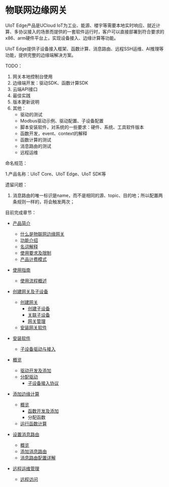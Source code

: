 # 物联网边缘网关

UIoT Edge产品是UCloud IoT为工业、能源、楼宇等需要本地实时响应、就近计算、多协议接入的场景而提供的一套软件运行时，客户可以直接部署到符合要求的x86、arm硬件平台上，实现设备接入、边缘计算等功能。

UIoT Edge提供子设备接入框架、函数计算、消息路由、远程SSH运维、AI推理等功能，提供完整的边缘端解决方案。

TODO：

1. 网关本地控制台使用
2. 边缘端开发：驱动SDK、函数计算SDK
3. 云端API接口
4. 最佳实践
5. 版本更新说明
6. 其他：
   - 驱动的测试
   - Modbus驱动示例、驱动配置、子设备配置
   - 脚本安装软件，对系统的一些要求：硬件、系统、工具软件版本
   - 函数开发，event、context的解释
   - 函数计算的测试
   - 消息路由的测试
   - 远程运维


命名规范：

1.产品名称：UIoT Core、UIoT Edge、UIoT SDK等

遗留问题：

1. 消息路由的唯一标识是name，而不是相同的源、topic、目的地；所以配置两条规则一样的，将会触发两次；



目前完成章节：

- [产品简介](iot/uiot-edge/产品简介)

  - [什么是物联网边缘网关](iot/uiot-edge/产品简介/什么是物联网边缘网关.md)
  - [功能介绍](iot/uiot-edge/产品简介/功能介绍.md)
  - [名词解释](iot/uiot-edge/产品简介/名词解释.md)
  - [使用要求及限制](iot/uiot-edge/产品简介/使用要求及限制.md)
  - [产品计费模式](iot/uiot-edge/产品简介/产品计费模式.md)

- [使用指南](iot/uiot-edge/产品计费模式)

  - [使用流程概述](iot/uiot-edge/使用指南/使用流程概述.md)
- [创建网关及子设备](iot/uiot-edge/使用指南/创建网关及子设备)
  
  - [创建网关](iot/uiot-edge/使用指南/创建网关及子设备/创建网关.md)
    - [创建子设备](iot/uiot-edge/使用指南/创建网关及子设备/创建子设备.md)
    - [关联子设备](iot/uiot-edge/使用指南/创建网关及子设备/关联子设备.md)
    - [网关管理](iot/uiot-edge/使用指南/创建网关及子设备/网关管理.md)
  - [安装网关软件](iot/uiot-edge/使用指南/安装网关软件) 
- [安装软件](iot/uiot-edge/使用指南/安装网关软件/安装软件.md)
  
  - [子设备驱动与接入](iot/uiot-edge/使用指南/子设备接入)
- [概览](iot/uiot-edge/使用指南/子设备接入/概览.md)
    - [驱动开发及添加](iot/uiot-edge/使用指南/子设备接入/驱动开发及添加.md)
  - [分配驱动](iot/uiot-edge/使用指南/子设备接入/分配驱动.md)
    - [子设备接入协议](iot/uiot-edge/使用指南/子设备接入/子设备接入协议.md)
- [添加边缘计算](iot/uiot-edge/使用指南/添加边缘计算)
  - [概览](iot/uiot-edge/使用指南/添加边缘计算/概览.md)
    - [函数开发及添加](iot/uiot-edge/使用指南/添加边缘计算/函数开发及添加.md)
    - 分配函数
  - [运行函数计算](iot/uiot-edge/使用指南/添加边缘计算/运行函数计算.md)

- [设置消息路由](iot/uiot-edge/使用指南/设置消息路由)
  
    - [概览](iot/uiot-edge/使用指南/设置消息路由/概览.md)
    - [添加消息路由](iot/uiot-edge/使用指南/设置消息路由/添加消息路由.md)
  - [消息路由配置详解](iot/uiot-edge/使用指南/设置消息路由/消息路由配置详解.md)
  
- [远程运维管理](iot/uiot-edge/使用指南/远程运维管理)
  
  - [远程访问](iot/uiot-edge/使用指南/远程运维管理/远程访问.md)
  
